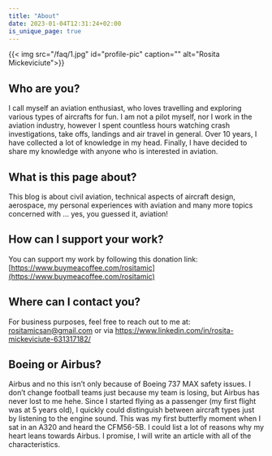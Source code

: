 ```yaml
---
title: "About"
date: 2023-01-04T12:31:24+02:00
is_unique_page: true
---
```


{{< img src="/faq/1.jpg" id="profile-pic" caption="" alt="Rosita Mickeviciute">}}

## Who are you?

I call myself an aviation enthusiast, who loves travelling and exploring various types of aircrafts for fun. I am not a pilot myself, nor I work in the aviation industry, however I spent countless hours watching crash investigations, take offs, landings and air travel in general. Over 10 years, I have collected a lot of knowledge in my head. Finally, I have decided to share my knowledge with anyone who is interested in aviation. 

## What is this page about?

This blog is about civil aviation, technical aspects of aircraft design, aerospace, my personal experiences with aviation and many more topics concerned with … yes, you guessed it, aviation!

## How can I support your work?

You can support my work by following this donation link: [https://www.buymeacoffee.com/rositamic](https://www.buymeacoffee.com/rositamic)

## Where can I contact you?

For business purposes, feel free to reach out to me at: rositamicsan@gmail.com or via https://www.linkedin.com/in/rosita-mickeviciute-631317182/

## Boeing or Airbus?

Airbus and no this isn’t only because of Boeing 737 MAX safety issues. I don’t change football teams just because my team is losing, but Airbus has never lost to me hehe. Since I started flying as a passenger (my first flight was at 5 years old), I quickly could distinguish between aircraft types just by listening to the engine sound. This was my first butterfly moment when I sat in an A320 and heard the CFM56-5B. I could list a lot of reasons why my heart leans towards Airbus. I promise, I will write an article with all of the characteristics.

